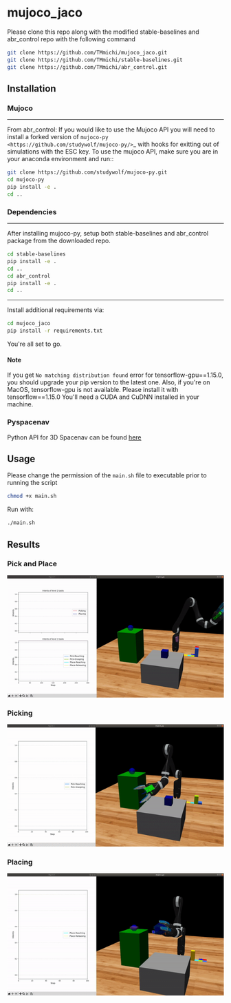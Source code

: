 # mujoco_jaco

Please clone this repo along with the modified stable-baselines and abr_control repo with the following command

```bash
git clone https://github.com/TMmichi/mujoco_jaco.git
git clone https://github.com/TMmichi/stable-baselines.git
git clone https://github.com/TMmichi/abr_control.git
```

## Installation

### Mujoco

------
From abr_control:
If you would like to use the Mujoco API you will need to install a
forked version of `mujoco-py <https://github.com/studywolf/mujoco-py/>`_ with hooks for
exitting out of simulations with the ESC key. To use the mujoco API, make sure you are
in your anaconda environment and run::

```bash
git clone https://github.com/studywolf/mujoco-py.git
cd mujoco-py
pip install -e .
cd ..
```

### Dependencies
------
After installing mujoco-py, setup both stable-baselines and abr_control package from the downloaded repo.
```bash
cd stable-baselines
pip install -e .
cd ..
cd abr_control
pip install -e .
cd ..
```

------
Install additional requirements via:

```bash
cd mujoco_jaco
pip install -r requirements.txt
```

You're all set to go.

#### Note

If you get `No matching distribution found` error for tensorflow-gpu==1.15.0, you should upgrade your pip version to the latest one.
Also, if you're on MacOS, tensorflow-gpu is not available. Please install it with tensorflow==1.15.0
You'll need a CUDA and CuDNN installed in your machine.

### Pyspacenav

Python API for 3D Spacenav can be found [here](https://github.com/mastersign/pyspacenav)

## Usage

Please change the permission of the `main.sh` file to executable prior to running the script
```bash
chmod +x main.sh
```

Run with:
```bash
./main.sh
```

## Results

### Pick and Place
![pap](assets/pickAndplace.gif)

### Picking
![picking](assets/picking.gif)

### Placing
![placing](assets/placing.gif)

